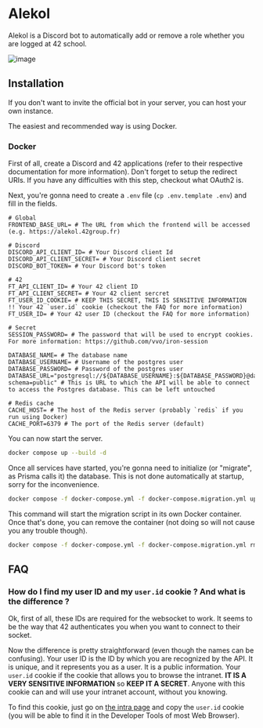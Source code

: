 # Alekol

Alekol is a Discord bot to automatically add or remove a role whether you are logged at 42 school.

![image](https://user-images.githubusercontent.com/76964081/163008574-42fdb83b-082a-4c3f-9572-27dbb4ad9842.png)

## Installation

If you don't want to invite the official bot in your server, you can host your own instance.

The easiest and recommended way is using Docker.

### Docker

First of all, create a Discord and 42 applications (refer to their respective documentation for more information). Don't forget to setup the redirect URIs. If you have any difficulties with this step, checkout what OAuth2 is.

Next, you're gonna need to create a `.env` file (`cp .env.template .env`) and fill in the fields.

```
# Global
FRONTEND_BASE_URL= # The URL from which the frontend will be accessed (e.g. https://alekol.42group.fr)

# Discord
DISCORD_API_CLIENT_ID= # Your Discord client Id
DISCORD_API_CLIENT_SECRET= # Your Discord client secret
DISCORD_BOT_TOKEN= # Your Discord bot's token

# 42
FT_API_CLIENT_ID= # Your 42 client ID
FT_API_CLIENT_SECRET= # Your 42 client sercret
FT_USER_ID_COOKIE= # KEEP THIS SECRET, THIS IS SENSITIVE INFORMATION !! Your 42 `user.id` cookie (checkout the FAQ for more information)
FT_USER_ID= # Your 42 user ID (checkout the FAQ for more information)

# Secret
SESSION_PASSWORD= # The password that will be used to encrypt cookies. For more information: https://github.com/vvo/iron-session

DATABASE_NAME= # The database name
DATABASE_USERNAME= # Username of the postgres user
DATABASE_PASSWORD= # Password of the postgres user
DATABASE_URL="postgresql://${DATABASE_USERNAME}:${DATABASE_PASSWORD}@database:5432/${DATABASE_NAME}?schema=public" # This is URL to which the API will be able to connect to access the Postgres database. This can be left untouched

# Redis cache
CACHE_HOST= # The host of the Redis server (probably `redis` if you run using Docker)
CACHE_PORT=6379 # The port of the Redis server (default)
```

You can now start the server.

```sh
docker compose up --build -d
```

Once all services have started, you're gonna need to initialize (or "migrate", as Prisma calls it) the database. This is not done automatically at startup, sorry for the inconvenience.

```sh
docker compose -f docker-compose.yml -f docker-compose.migration.yml up --build prisma-migrate
```

This command will start the migration script in its own Docker container. Once that's done, you can remove the container (not doing so will not cause you any trouble though).

```sh
docker compose -f docker-compose.yml -f docker-compose.migration.yml rm prisma-migrate
```

## FAQ

### How do I find my user ID and my `user.id` cookie ? And what is the difference ?

Ok, first of all, these IDs are required for the websocket to work. It seems to be the way that 42 authenticates you when you want to connect to their socket.

Now the difference is pretty straightforward (even though the names can be confusing). Your user ID is the ID by which you are recognized by the API. It is unique, and it represents you as a user. It is a public information. Your `user.id` cookie if the cookie that allows you to browse the intranet. **IT IS A VERY SENSITIVE INFORMATION** so **KEEP IT A SECRET**. Anyone with this cookie can and will use your intranet account, without you knowing.

To find this cookie, just go on [the intra page](https://profile.intra.42.fr) and copy the `user.id` cookie (you will be able to find it in the Developer Tools of most Web Browser).
